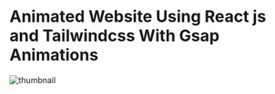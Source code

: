 # Animated Website Using React js and Tailwindcss With Gsap Animations

![thumbnail](https://github.com/8kra/gsap_animations/assets/115061491/f1490ca5-57c8-4edc-8aa0-3cbdcb99eec5)
